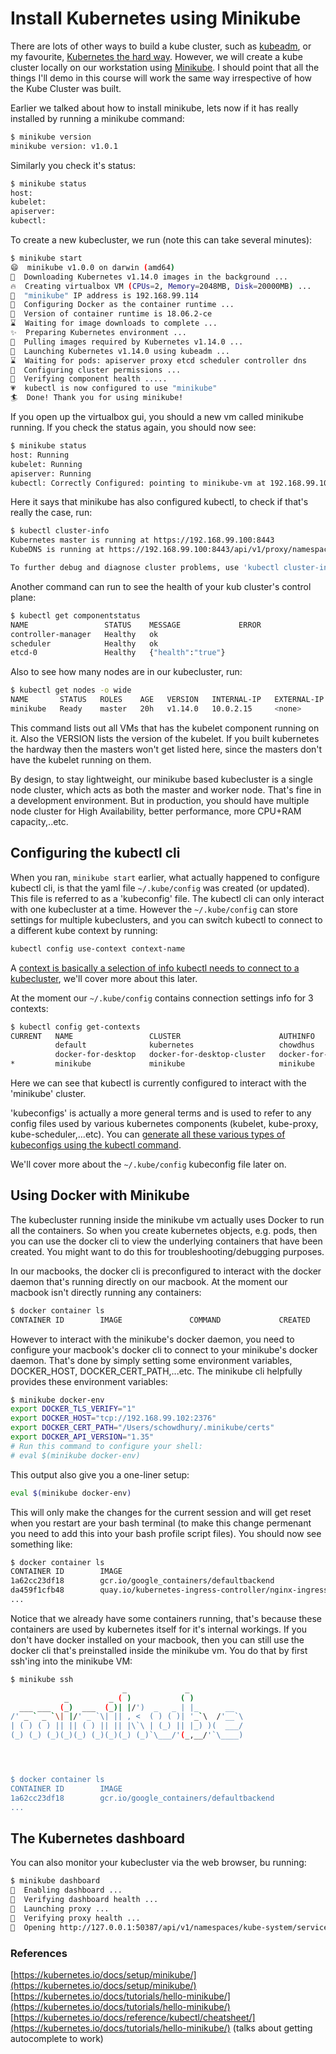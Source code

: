 # Install Kubernetes using Minikube

There are lots of other ways to build a kube cluster, such as [kubeadm](https://kubernetes.io/docs/setup/independent/create-cluster-kubeadm/), or my favourite, [Kubernetes the hard way](https://github.com/kelseyhightower/kubernetes-the-hard-way). However, we will create a kube cluster locally on our workstation using [Minikube](https://kubernetes.io/docs/setup/minikube/). I should point that all the things I'll demo in this course will work the same way irrespective of how the Kube Cluster was built.

Earlier we talked about how to install minikube, lets now if it has really installed by running a minikube command:

```bash
$ minikube version
minikube version: v1.0.1
```

Similarly you check it's status:

```bash
$ minikube status
host:
kubelet:
apiserver:
kubectl:
```

To create a new kubecluster,  we run (note this can take several minutes):

```bash
$ minikube start
😄  minikube v1.0.0 on darwin (amd64)
🤹  Downloading Kubernetes v1.14.0 images in the background ...
🔥  Creating virtualbox VM (CPUs=2, Memory=2048MB, Disk=20000MB) ...
📶  "minikube" IP address is 192.168.99.114
🐳  Configuring Docker as the container runtime ...
🐳  Version of container runtime is 18.06.2-ce
⌛  Waiting for image downloads to complete ...
✨  Preparing Kubernetes environment ...
🚜  Pulling images required by Kubernetes v1.14.0 ...
🚀  Launching Kubernetes v1.14.0 using kubeadm ... 
⌛  Waiting for pods: apiserver proxy etcd scheduler controller dns
🔑  Configuring cluster permissions ...
🤔  Verifying component health .....
💗  kubectl is now configured to use "minikube"
🏄  Done! Thank you for using minikube!
```

If you open up the virtualbox gui, you should a new vm called minikube running. If you check the status again, you should now see:

```bash
$ minikube status
host: Running
kubelet: Running
apiserver: Running
kubectl: Correctly Configured: pointing to minikube-vm at 192.168.99.100
```

Here it says that minikube has also configured kubectl, to check if that's really the case, run:

```bash
$ kubectl cluster-info
Kubernetes master is running at https://192.168.99.100:8443
KubeDNS is running at https://192.168.99.100:8443/api/v1/proxy/namespaces/kube-system/services/kube-dns

To further debug and diagnose cluster problems, use 'kubectl cluster-info dump'.
```

Another command can run to see the health of your kub cluster's control plane:

```bash
$ kubectl get componentstatus
NAME                 STATUS    MESSAGE             ERROR
controller-manager   Healthy   ok
scheduler            Healthy   ok
etcd-0               Healthy   {"health":"true"}
```

Also to see how many nodes are in our kubecluster, run:

```bash
$ kubectl get nodes -o wide
NAME       STATUS   ROLES    AGE   VERSION   INTERNAL-IP   EXTERNAL-IP   OS-IMAGE            KERNEL-VERSION   CONTAINER-RUNTIME
minikube   Ready    master   20h   v1.14.0   10.0.2.15     <none>        Buildroot 2018.05   4.15.0           docker://18.6.2
```

This command lists out all VMs that has the kubelet component running on it. Also the VERSION lists the version of the kubelet. If you built kubernetes the hardway then the masters won't get listed here, since the masters don't have the kubelet running on them.

By design, to stay lightweight, our minikube based kubecluster is a single node cluster, which acts as both the master and worker node. That's fine in a development environment. But in production, you should have multiple node cluster for High Availability, better performance, more CPU+RAM capacity,..etc.

## Configuring the kubectl cli

When you ran, `minikube start` earlier, what actually happened to configure kubectl cli, is that the yaml file `~/.kube/config` was created (or updated). This file is referred to as a 'kubeconfig' file. The kubectl cli can only interact with one kubecluster at a time. However the `~/.kube/config` can store settings for multiple kubeclusters, and you can switch kubectl to connect to a different kube context by running:

```bash
kubectl config use-context context-name
```

A [context is basically a selection of info kubectl needs to connect to a kubecluster](https://learnk8s.io/blog/kubectl-productivity/#4-switch-between-clusters-and-namespaces-with-ease), we'll cover more about this later.

At the moment our `~/.kube/config` contains connection settings info for 3 contexts:

```bash
$ kubectl config get-contexts
CURRENT   NAME                 CLUSTER                      AUTHINFO             NAMESPACE
          default              kubernetes                   chowdhus
          docker-for-desktop   docker-for-desktop-cluster   docker-for-desktop
*         minikube             minikube                     minikube
```

Here we can see that kubectl is currently configured to interact with the 'minikube' cluster.

'kubeconfigs' is actually a more general terms and is used to refer to any config files used by various kubernetes components (kubelet, kube-proxy, kube-scheduler,...etc). You can [generate all these various types of kubeconfigs using the kubectl command](https://github.com/kelseyhightower/kubernetes-the-hard-way/blob/master/docs/05-kubernetes-configuration-files.md#the-kubelet-kubernetes-configuration-file).

We'll cover more about the `~/.kube/config` kubeconfig file later on.

## Using Docker with Minikube

The kubecluster running inside the minikube vm actually uses Docker to run all the containers. So when you create kubernetes objects, e.g. pods, then you can use the docker cli to view the underlying containers that have been created. You might want to do this for troubleshooting/debugging purposes.

In our macbooks, the docker cli is preconfigured to interact with the docker daemon that's running directly on our macbook. At the moment our macbook isn't directly running any containers:

```bash
$ docker container ls
CONTAINER ID        IMAGE               COMMAND             CREATED             STATUS              PORTS               NAMES
```

However to interact with the minikube's docker daemon, you need to configure your macbook's docker cli to connect to your minikube's docker daemon. That's done by simply setting some environment variables, DOCKER_HOST, DOCKER_CERT_PATH,...etc. The minikube cli helpfully provides these environment variables:

```bash
$ minikube docker-env
export DOCKER_TLS_VERIFY="1"
export DOCKER_HOST="tcp://192.168.99.102:2376"
export DOCKER_CERT_PATH="/Users/schowdhury/.minikube/certs"
export DOCKER_API_VERSION="1.35"
# Run this command to configure your shell:
# eval $(minikube docker-env)
```

This output also give you a one-liner setup:

```bash
eval $(minikube docker-env)
```

This will only make the changes for the current session and will get reset when you restart are your bash terminal (to make this change permenant you need to add this into your bash profile script files). You should now see something like:

```bash
$ docker container ls
CONTAINER ID        IMAGE                                                            COMMAND                  CREATED             STATUS              PORTS                                                                NAMES
1a62cc23df18        gcr.io/google_containers/defaultbackend                          "/server"                2 minutes ago       Up 2 minutes                                                                             k8s_default-http-backend_default-http-backend-5ff9d456ff-m62k8_kube-system_cee7bc7a-4001-11e9-9566-080027d15c4c_0
da459f1cfb48        quay.io/kubernetes-ingress-controller/nginx-ingress-controller   "/entrypoint.sh /ngi…"   2 minutes ago       Up 2 minutes                                                                             k8s_nginx-ingress-controller_nginx-ingress-controller-7c66d668b-xq5gj_kube-system_cf8d09f1-4001-11e9-9566-080027d15c4c_0
...
```

Notice that we already have some containers running, that's because these containers are used by kubernetes itself for it's internal workings. If you don't have docker installed on your macbook, then you can still use the docker cli that's preinstalled inside the minikube vm. You do that by first ssh'ing into the minikube VM:

```bash
$ minikube ssh
                         _             _
            _         _ ( )           ( )
  ___ ___  (_)  ___  (_)| |/')  _   _ | |_      __
/' _ ` _ `\| |/' _ `\| || , <  ( ) ( )| '_`\  /'__`\
| ( ) ( ) || || ( ) || || |\`\ | (_) || |_) )(  ___/
(_) (_) (_)(_)(_) (_)(_)(_) (_)`\___/'(_,__/'`\____)




$ docker container ls
CONTAINER ID        IMAGE                                                            COMMAND                  CREATED             STATUS              PORTS                                                                NAMES
1a62cc23df18        gcr.io/google_containers/defaultbackend                          "/server"                2 minutes ago       Up 2 minutes
...
```

## The Kubernetes dashboard

You can also monitor your kubecluster via the web browser, bu running:

```bash
$ minikube dashboard
🔌  Enabling dashboard ...
🤔  Verifying dashboard health ...
🚀  Launching proxy ...
🤔  Verifying proxy health ...
🎉  Opening http://127.0.0.1:50387/api/v1/namespaces/kube-system/services/http:kubernetes-dashboard:/proxy/ in your default browser...
```

### References

[https://kubernetes.io/docs/setup/minikube/](https://kubernetes.io/docs/setup/minikube/)
[https://kubernetes.io/docs/tutorials/hello-minikube/](https://kubernetes.io/docs/tutorials/hello-minikube/)
[https://kubernetes.io/docs/reference/kubectl/cheatsheet/](https://kubernetes.io/docs/tutorials/hello-minikube/)  (talks about getting autocomplete to work)
